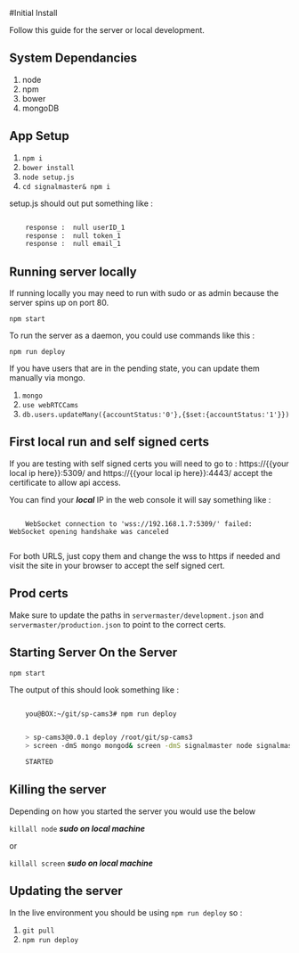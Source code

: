 #Initial Install

Follow this guide for the server or local development.

## System Dependancies

1. node
2. npm
3. bower
4. mongoDB

## App Setup

1. `npm i`
2. `bower install`
3. `node setup.js`
4. `cd signalmaster& npm i`

setup.js should out put something like :

```sh

    response :  null userID_1
    response :  null token_1
    response :  null email_1

```

## Running server locally

If running locally you may need to run with sudo or as admin because the server spins up on port 80.

` npm start `

To run the server as a daemon, you could use commands like this :

` npm run deploy `


If you have users that are in the pending state, you can update them manually via mongo.

1. `mongo`
2. `use webRTCCams`
3. `db.users.updateMany({accountStatus:'0'},{$set:{accountStatus:'1'}})`

## First local run and self signed certs

If you are testing with self signed certs you will need to go to : https://{{your local ip here}}:5309/ and https://{{your local ip here}}:4443/ accept the certificate to allow api access.

You can find your ***local*** IP in the web console it will say something like :

```

    WebSocket connection to 'wss://192.168.1.7:5309/' failed: WebSocket opening handshake was canceled


```

For both URLS, just copy them and change the wss to https if needed and visit the site in your browser to accept the self signed cert.

## Prod certs

Make sure to update the paths in `servermaster/development.json` and `servermaster/production.json` to point to the correct certs.

## Starting Server On the Server

` npm start `

The output of this should look something like :

```sh

    you@BOX:~/git/sp-cams3# npm run deploy


    > sp-cams3@0.0.1 deploy /root/git/sp-cams3
    > screen -dmS mongo mongod& screen -dmS signalmaster node signalmaster/server& screen -dmS api node api& screen -dmS server node server& echo STARTED

    STARTED


```

## Killing the server
Depending on how you started the server you would use the below

` killall node ` ***sudo on local machine***  

or  

` killall screen ` ***sudo on local machine***


## Updating the server

In the live environment you should be using `npm run deploy` so :

1. `git pull`
2. `npm run deploy`
